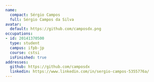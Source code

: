 ```yaml
---
name:
  compact: Sérgio Campos
  full: Sérgio Campos da Silva
avatar:
  default: https://github.com/camposdx.png
occupations:
- id: 20141370500
  type: student
  campus: ifpb-jp
  course: cstsi
  isFinished: true
addresses:
  github: https://github.com/camposdx
  linkedin: https://www.linkedin.com/in/sergio-campos-5355776a/
---
```

